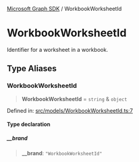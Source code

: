 [Microsoft Graph SDK](README.md) / WorkbookWorksheetId

# WorkbookWorksheetId

Identifier for a worksheet in a workbook.

## Type Aliases

### WorkbookWorksheetId

> **WorkbookWorksheetId** = `string` & `object`

Defined in: [src/models/WorkbookWorksheetId.ts:7](https://github.com/Future-Secure-AI/microsoft-graph/blob/main/src/models/WorkbookWorksheetId.ts#L7)

#### Type declaration

##### \_\_brand

> **\_\_brand**: `"WorkbookWorksheetId"`
